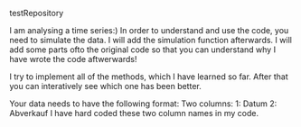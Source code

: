 testRepository

I am analysing a time series:) In order to understand and use the code, you need to simulate the data. I will add the simulation function afterwards.
I will add some parts ofto the original code so that you can understand why I have wrote the 
code aftwerwards!

I try to implement all of the methods, which I have learned so far. After that you can interatively see which one has been better.

Your data needs to have the following format:
Two columns: 1: Datum   2: Abverkauf 
I have hard coded these two column names in my code.
